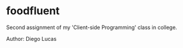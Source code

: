 # foodfluent
Second assignment of my 'Client-side Programming' class in college.

Author: Diego Lucas
